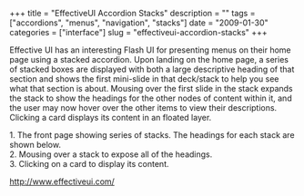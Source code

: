 +++
title = "EffectiveUI Accordion Stacks"
description = ""
tags = ["accordions", "menus", "navigation", "stacks"]
date = "2009-01-30"
categories = ["interface"]
slug = "effectiveui-accordion-stacks"
+++


<p>Effective UI has an interesting Flash UI for presenting menus on their home page using a stacked accordion. Upon landing on the home page, a series of stacked boxes are displayed with both a large descriptive heading of that section and shows the first mini-slide in that deck/stack to help you see what that section is about. Mousing over the first slide in the stack expands the stack to show the headings for the other nodes of content within it, and the user may now hover over the other items to view their descriptions. Clicking a card displays its content in an floated layer.</p>
<div id="screens-full" class="clear"><div class="caption">1. The front page showing series of stacks. The headings for each stack are shown below.</div><div class="fullimg clear"><a href="//konigi.com/media/interface/effectiveui-accordions-1.png" class="group" rel="group" title="1. The front page showing series of stacks. The headings for each stack are shown below."><img src="//konigi.com/media/interface/effectiveui-accordions-1.png" alt="" class="img-responsive"></a></div></div><div id="screens-full" class="clear"><div class="caption">2. Mousing over a stack to expose all of the headings.</div><div class="fullimg clear"><a href="//konigi.com/media/interface/effectiveui-accordions-2.png" class="group" rel="group" title="2. Mousing over a stack to expose all of the headings."><img src="//konigi.com/media/interface/effectiveui-accordions-2.png" alt="" class="img-responsive"></a></div></div><div id="screens-full" class="clear"><div class="caption">3. Clicking on a card to display its content.</div><div class="fullimg clear"><a href="//konigi.com/media/interface/effectiveui-accordions-3.png" class="group" rel="group" title="3. Clicking on a card to display its content."><img src="//konigi.com/media/interface/effectiveui-accordions-3.png" alt="" class="img-responsive"></a></div></div>        
<p><a href="http://www.effectiveui.com/">http://www.effectiveui.com/</a></p>

